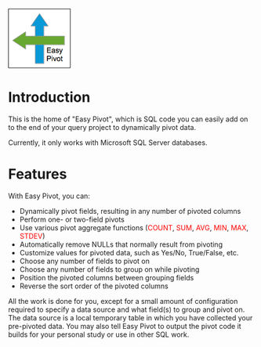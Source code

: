 ![Easy Pivot](img/easy_pivot.png)
# Introduction

This is the home of "Easy Pivot", which is SQL code you can easily
add on to the end of your query project to dynamically pivot data.

Currently, it only works with Microsoft SQL Server databases.

# Features

With Easy Pivot, you can:

* Dynamically pivot fields, resulting in any number of pivoted columns
* Perform one- or two-field pivots
* Use various pivot aggregate functions (<span style="color:red">COUNT</span>, <span style="color:red">SUM</span>, <span style="color:red">AVG</span>, <span style="color:red">MIN</span>, <span style="color:red">MAX</span>, <span style="color:red">STDEV</span>)
* Automatically remove NULLs that normally result from pivoting
* Customize values for pivoted data, such as Yes/No, True/False, etc.
* Choose any number of fields to pivot on
* Choose any number of fields to group on while pivoting
* Position the pivoted columns between grouping fields
* Reverse the sort order of the pivoted columns

All the work is done for you, except for a small amount of
configuration required to specify a data source and what field(s)
to group and pivot on. The data source is a local temporary table
in which you have collected your pre-pivoted data. You may also
tell Easy Pivot to output the pivot code it builds for your
personal study or use in other SQL work.
